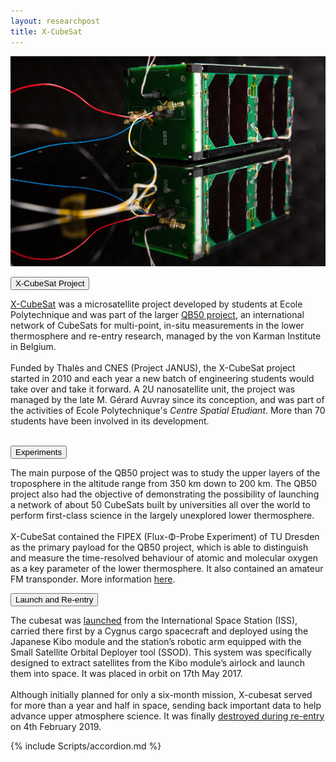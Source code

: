 ```yaml
---
layout: researchpost
title: X-CubeSat
---
```


<script> actbtn("btnxcubesat") </script>
<div>
  <img src="/Research/XCubesat/images/x-cubesat.jpg" alt="X-CubeSat">

  <button class="accordion">X-CubeSat Project</button>
  <div class="panel">
    <p>
      <a href="https://xcubesat.wordpress.com/">X-CubeSat</a> was a microsatellite project developed by students at Ecole Polytechnique and was part of the larger <a href="https://www.qb50.eu/">QB50 project</a>, an international network of CubeSats for multi-point, in-situ measurements in the lower thermosphere and re-entry research, managed by the von Karman Institute in Belgium.
      <br><br>
      Funded by Thalès and CNES (Project JANUS), the X-CubeSat project started in 2010 and each year a new batch of engineering students would take over and take it forward. A 2U nanosatellite unit, the project was managed by the late M. Gérard Auvray since its conception, and was part of the activities of Ecole Polytechnique's <i>Centre Spatial Etudiant</i>. More than 70 students have been involved in its development.
      <br><br>
    </p>
  </div>

  <button class="accordion">Experiments</button>
  <div class="panel">
    <p>
      The main purpose of the QB50 project was to study the upper layers of the troposphere in the altitude range from 350 km down to 200 km. The QB50 project also had the objective of demonstrating the possibility of launching a network of about 50 CubeSats built by universities all over the world to perform first-class science in the largely unexplored lower thermosphere.
      <br><br>
      X-CubeSat contained the FIPEX (Flux-Φ-Probe Experiment) of TU Dresden as the primary payload for the QB50 project, which is able to distinguish and measure the time-resolved behaviour of atomic and molecular oxygen as a key parameter of the lower thermosphere. It also contained an amateur FM transponder. More information <a href="https://space.skyrocket.de/doc_sdat/x-cubesat.htm">here</a>.
    </p>
  </div>

  <button class="accordion">Launch and Re-entry</button>
  <div class="panel">
    <p>
      The cubesat was <a href="https://cnes.fr/en/x-cubesat-and-spacecube-successfully-launched-iss">launched</a> from the International Space Station (ISS), carried there first by a Cygnus cargo spacecraft and deployed using the Japanese Kibo module and the station’s robotic arm equipped with the Small Satellite Orbital Deployer tool (SSOD). This system was specifically designed to extract satellites from the Kibo module’s airlock and launch them into space. It was placed in orbit on 17th May 2017.
      <br><br>
      Although initially planned for only a six-month mission, X-cubesat served for more than a year and half in space, sending back important data to help advance upper atmosphere science. It was finally <a href="https://www.lpp.polytechnique.fr/Fin-de-mission-pour-X-CubeSat?lang=fr">destroyed during re-entry</a> on 4th February 2019.
    </p>
  </div>

  {% include Scripts/accordion.md %}

</div>
